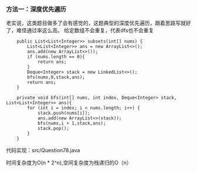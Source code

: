 
### 方法一：深度优先遍历

老实说，这类题目做多了会有感觉的，这题典型的深度优先遍历，跟着思路写就好了，难怪通过率这么高。
给定数组不会重复，代表dfs也不会重复

~~~
    public List<List<Integer>> subsets(int[] nums) {
        List<List<Integer>> ans = new ArrayList<>();
        ans.add(new ArrayList<>());
        if (nums.length == 0){
            return ans;
        }
        Deque<Integer> stack = new LinkedList<>();
        bfs(nums,0,stack,ans);
        return ans;
    }

    private void bfs(int[] nums, int index, Deque<Integer> stack, List<List<Integer>> ans){
        for (int i = index; i < nums.length; i++) {
            stack.push(nums[i]);
            ans.add(new ArrayList<>(stack));
            bfs(nums,i + 1,stack,ans);
            stack.pop();
        }
    }
~~~

代码实现：src/Question78.java

时间复杂度为O(n * 2^n),空间复杂度为栈递归的O（n）